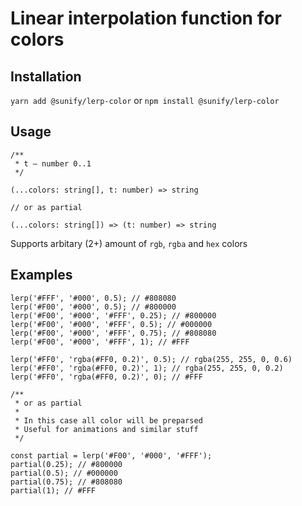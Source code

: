 # Linear interpolation function for colors

## Installation

`yarn add @sunify/lerp-color` or `npm install @sunify/lerp-color`

## Usage

```
/**
 * t — number 0..1
 */

(...colors: string[], t: number) => string

// or as partial

(...colors: string[]) => (t: number) => string
```

Supports arbitary (2+) amount of `rgb`, `rgba` and `hex` colors

## Examples

```es6
lerp('#FFF', '#000', 0.5); // #808080
lerp('#F00', '#000', 0.5); // #800000
lerp('#F00', '#000', '#FFF', 0.25); // #800000
lerp('#F00', '#000', '#FFF', 0.5); // #000000
lerp('#F00', '#000', '#FFF', 0.75); // #808080
lerp('#F00', '#000', '#FFF', 1); // #FFF

lerp('#FF0', 'rgba(#FF0, 0.2)', 0.5); // rgba(255, 255, 0, 0.6)
lerp('#FF0', 'rgba(#FF0, 0.2)', 1); // rgba(255, 255, 0, 0.2)
lerp('#FF0', 'rgba(#FF0, 0.2)', 0); // #FFF

/**
 * or as partial
 *
 * In this case all color will be preparsed
 * Useful for animations and similar stuff
 */

const partial = lerp('#F00', '#000', '#FFF');
partial(0.25); // #800000
partial(0.5); // #000000
partial(0.75); // #808080
partial(1); // #FFF
```

